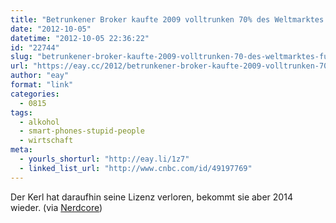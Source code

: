 ```yaml
---
title: "Betrunkener Broker kaufte 2009 volltrunken 70% des Weltmarktes für Rohöl"
date: "2012-10-05"
datetime: "2012-10-05 22:36:22"
id: "22744"
slug: "betrunkener-broker-kaufte-2009-volltrunken-70-des-weltmarktes-fur-rohol"
url: "https://eay.cc/2012/betrunkener-broker-kaufte-2009-volltrunken-70-des-weltmarktes-fur-rohol/"
author: "eay"
format: "link"
categories:
  - 0815
tags:
  - alkohol
  - smart-phones-stupid-people
  - wirtschaft
meta:
  - yourls_shorturl: "http://eay.li/1z7"
  - linked_list_url: "http://www.cnbc.com/id/49197769"
---
```


Der Kerl hat daraufhin seine Lizenz verloren, bekommt sie aber 2014 wieder. (via [Nerdcore](http://www.crackajack.de/2012/10/05/drunken-broker-buys-70-off-all-the-oil/))
